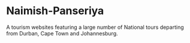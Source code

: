 # Naimish-Panseriya
A tourism websites featuring a large number of National tours departing from Durban, Cape Town and Johannesburg. 
